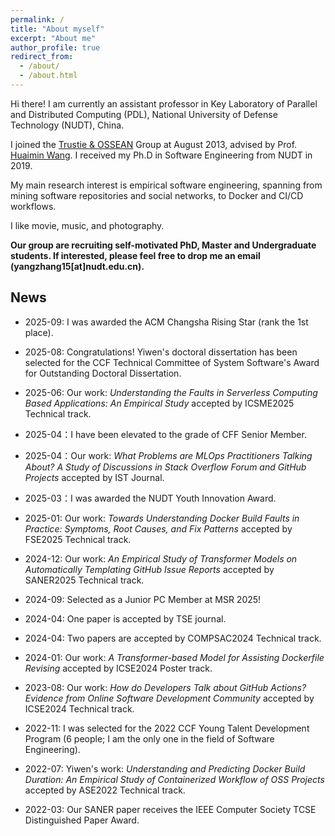 ```yaml
---
permalink: /
title: "About myself"
excerpt: "About me"
author_profile: true
redirect_from: 
  - /about/
  - /about.html
---
```


Hi there! I am currently an assistant professor in Key Laboratory of Parallel and Distributed Computing (PDL), National University of Defense Technology (NUDT), China.

I joined the [Trustie & OSSEAN](https://www.trustie.net) Group at August 2013, advised by Prof. [Huaimin Wang](https://dblp.uni-trier.de/pers/hd/w/Wang:Huaimin). I received my Ph.D in Software Engineering from NUDT in 2019. 

My main research interest is empirical software engineering, spanning from mining software repositories and social networks, to Docker and CI/CD workflows.

I like movie, music, and photography. 

**Our group are recruiting self-motivated PhD, Master and Undergraduate students. If interested, please feel free to drop me an email (yangzhang15[at]nudt.edu.cn).**

## News
* 2025-09: I was awarded the ACM Changsha Rising Star (rank the 1st place).

* 2025-08: Congratulations! Yiwen's doctoral dissertation has been selected for the CCF Technical Committee of System Software's Award for Outstanding Doctoral Dissertation.

* 2025-06: Our work: *Understanding the Faults in Serverless Computing Based Applications: An Empirical Study* accepted by ICSME2025 Technical track.

* 2025-04：I have been elevated to the grade of CFF Senior Member.

* 2025-04：Our work: *What Problems are MLOps Practitioners Talking About? A Study of Discussions in Stack Overflow Forum and GitHub Projects* accepted by IST Journal.
  
* 2025-03：I was awarded the NUDT Youth Innovation Award.

* 2025-01: Our work: *Towards Understanding Docker Build Faults in Practice: Symptoms, Root Causes, and Fix Patterns* accepted by FSE2025 Technical track.

* 2024-12: Our work: *An Empirical Study of Transformer Models on Automatically Templating GitHub Issue Reports* accepted by SANER2025 Technical track.

* 2024-09: Selected as a Junior PC Member at MSR 2025!
  
* 2024-04: One paper is accepted by TSE journal.

* 2024-04: Two papers are accepted by COMPSAC2024 Technical track. 

* 2024-01: Our work: *A Transformer-based Model for Assisting Dockerfile Revising* accepted by ICSE2024 Poster track.

* 2023-08: Our work: *How do Developers Talk about GitHub Actions? Evidence from Online Software Development Community* accepted by ICSE2024 Technical track.

* 2022-11: I was selected for the 2022 CCF Young Talent Development Program (6 people; I am the only one in the field of Software Engineering).

* 2022-07: Yiwen's work: *Understanding and Predicting Docker Build Duration: An Empirical Study of Containerized Workflow of OSS Projects* accepted by ASE2022 Technical track.

* 2022-03: Our SANER paper receives the IEEE Computer Society TCSE Distinguished Paper Award.



